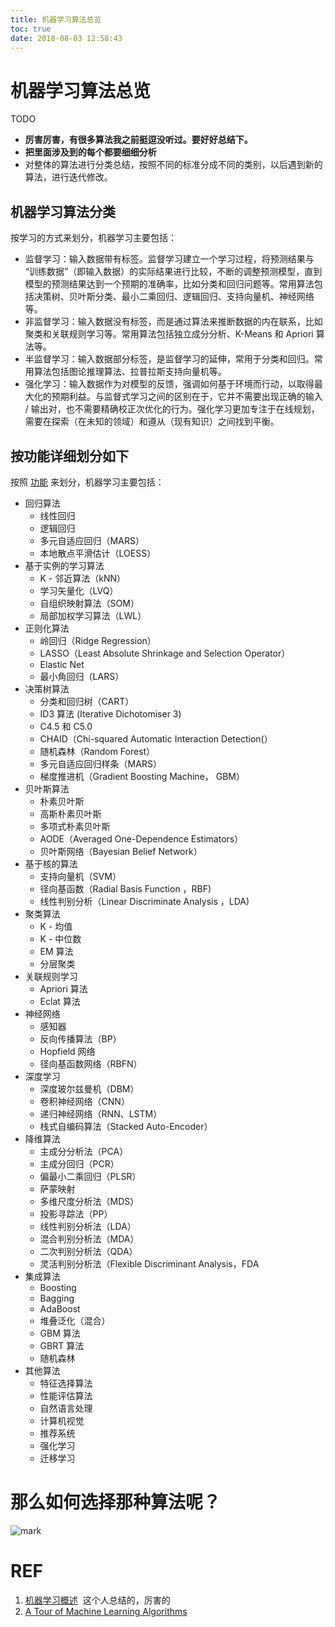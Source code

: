 ```yaml
---
title: 机器学习算法总览
toc: true
date: 2018-08-03 12:58:43
---
```

# 机器学习算法总览

TODO

* **厉害厉害，有很多算法我之前挺逗没听过。要好好总结下。**
* **把里面涉及到的每个都要细细分析**
* 对整体的算法进行分类总结，按照不同的标准分成不同的类别，以后遇到新的算法，进行迭代修改。


## 机器学习算法分类

按学习的方式来划分，机器学习主要包括：

* 监督学习：输入数据带有标签。监督学习建立一个学习过程，将预测结果与 “训练数据”（即输入数据）的实际结果进行比较，不断的调整预测模型，直到模型的预测结果达到一个预期的准确率，比如分类和回归问题等。常用算法包括决策树、贝叶斯分类、最小二乘回归、逻辑回归、支持向量机、神经网络等。
* 非监督学习：输入数据没有标签，而是通过算法来推断数据的内在联系，比如聚类和关联规则学习等。常用算法包括独立成分分析、K-Means 和 Apriori 算法等。
* 半监督学习：输入数据部分标签，是监督学习的延伸，常用于分类和回归。常用算法包括图论推理算法、拉普拉斯支持向量机等。
* 强化学习：输入数据作为对模型的反馈，强调如何基于环境而行动，以取得最大化的预期利益。与监督式学习之间的区别在于，它并不需要出现正确的输入 / 输出对，也不需要精确校正次优化的行为。强化学习更加专注于在线规划，需要在探索（在未知的领域）和遵从（现有知识）之间找到平衡。


## 按功能详细划分如下


按照 [功能](http://machinelearningmastery.com/a-tour-of-machine-learning-algorithms/) 来划分，机器学习主要包括：




* 回归算法
    * 线性回归
    * 逻辑回归
    * 多元自适应回归（MARS）
    * 本地散点平滑估计（LOESS）
* 基于实例的学习算法
    * K - 邻近算法（kNN）
    * 学习矢量化（LVQ）
    * 自组织映射算法（SOM）
    * 局部加权学习算法（LWL）
* 正则化算法
    * 岭回归（Ridge Regression）
    * LASSO（Least Absolute Shrinkage and Selection Operator）
    * Elastic Net
    * 最小角回归（LARS）
* 决策树算法
    * 分类和回归树（CART）
    * ID3 算法 (Iterative Dichotomiser 3)
    * C4.5 和 C5.0
    * CHAID（Chi-squared Automatic Interaction Detection(）
    * 随机森林（Random Forest）
    * 多元自适应回归样条（MARS）
    * 梯度推进机（Gradient Boosting Machine， GBM）
* 贝叶斯算法
    * 朴素贝叶斯
    * 高斯朴素贝叶斯
    * 多项式朴素贝叶斯
    * AODE（Averaged One-Dependence Estimators）
    * 贝叶斯网络（Bayesian Belief Network）
* 基于核的算法
    * 支持向量机（SVM）
    * 径向基函数（Radial Basis Function ，RBF)
    * 线性判别分析（Linear Discriminate Analysis ，LDA)
* 聚类算法
    * K - 均值
    * K - 中位数
    * EM 算法
    * 分层聚类
* 关联规则学习
    * Apriori 算法
    * Eclat 算法
* 神经网络
    * 感知器
    * 反向传播算法（BP）
    * Hopfield 网络
    * 径向基函数网络（RBFN）
* 深度学习
    * 深度玻尔兹曼机（DBM）
    * 卷积神经网络（CNN）
    * 递归神经网络（RNN、LSTM）
    * 栈式自编码算法（Stacked Auto-Encoder）
* 降维算法
    * 主成分分析法（PCA）
    * 主成分回归（PCR）
    * 偏最小二乘回归（PLSR）
    * 萨蒙映射
    * 多维尺度分析法（MDS）
    * 投影寻踪法（PP）
    * 线性判别分析法（LDA）
    * 混合判别分析法（MDA）
    * 二次判别分析法（QDA）
    * 灵活判别分析法（Flexible Discriminant Analysis，FDA
* 集成算法
    * Boosting
    * Bagging
    * AdaBoost
    * 堆叠泛化（混合）
    * GBM 算法
    * GBRT 算法
    * 随机森林
* 其他算法
    * 特征选择算法
    * 性能评估算法
    * 自然语言处理
    * 计算机视觉
    * 推荐系统
    * 强化学习
    * 迁移学习




# 那么如何选择那种算法呢？

![mark](http://pacdb2bfr.bkt.clouddn.com/blog/image/180803/iG1cCEGkHI.png?imageslim)





# REF

1. [机器学习概述](https://feisky.xyz/machine-learning/basic/)  这个人总结的，厉害的
2. [A Tour of Machine Learning Algorithms](https://machinelearningmastery.com/a-tour-of-machine-learning-algorithms/)

